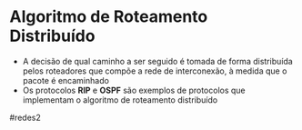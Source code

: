 
# Algoritmo de Roteamento Distribuído

- A decisão de qual caminho a ser seguido é tomada de forma distribuída pelos roteadores que compõe a rede de interconexão, à medida que o pacote é encaminhado
- Os protocolos **RIP** e **OSPF** são exemplos de protocolos que implementam o algoritmo de roteamento distribuído

#redes2

